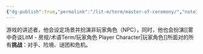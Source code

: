 ```yaml
---
{"dg-publish":true,"permalink":"/lit-m/term/master-of-ceremony/","noteIcon":""}
---
```


游戏的讲述者，他会设定场景并扮演非玩家角色（NPC），同时，他也会扮演[[雾中奇谈LitM - 房规/术语Term/玩家角色 Player Character\|玩家角色]]所面对的所有**挑战**：对手、险境、谜团和危机。